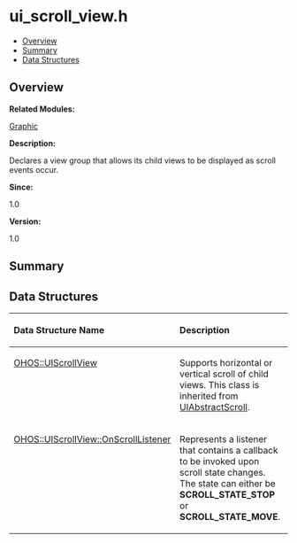 # ui\_scroll\_view.h<a name="ZH-CN_TOPIC_0000001054799585"></a>

-   [Overview](#section1657036117165630)
-   [Summary](#section545553578165630)
-   [Data Structures](#nested-classes)

## **Overview**<a name="section1657036117165630"></a>

**Related Modules:**

[Graphic](Graphic.md)

**Description:**

Declares a view group that allows its child views to be displayed as scroll events occur. 

**Since:**

1.0

**Version:**

1.0

## **Summary**<a name="section545553578165630"></a>

## Data Structures<a name="nested-classes"></a>

<a name="table108826935165630"></a>
<table><thead align="left"><tr id="row171801847165630"><th class="cellrowborder" valign="top" width="50%" id="mcps1.1.3.1.1"><p id="p1608667010165630"><a name="p1608667010165630"></a><a name="p1608667010165630"></a>Data Structure Name</p>
</th>
<th class="cellrowborder" valign="top" width="50%" id="mcps1.1.3.1.2"><p id="p858431479165630"><a name="p858431479165630"></a><a name="p858431479165630"></a>Description</p>
</th>
</tr>
</thead>
<tbody><tr id="row1201464838165630"><td class="cellrowborder" valign="top" width="50%" headers="mcps1.1.3.1.1 "><p id="p346096463165630"><a name="p346096463165630"></a><a name="p346096463165630"></a><a href="OHOS-UIScrollView.md">OHOS::UIScrollView</a></p>
</td>
<td class="cellrowborder" valign="top" width="50%" headers="mcps1.1.3.1.2 "><p id="p1504834720165630"><a name="p1504834720165630"></a><a name="p1504834720165630"></a>Supports horizontal or vertical scroll of child views. This class is inherited from <a href="OHOS-UIAbstractScroll.md">UIAbstractScroll</a>. </p>
</td>
</tr>
<tr id="row1142981326165630"><td class="cellrowborder" valign="top" width="50%" headers="mcps1.1.3.1.1 "><p id="p722200638165630"><a name="p722200638165630"></a><a name="p722200638165630"></a><a href="OHOS-UIScrollView-OnScrollListener.md">OHOS::UIScrollView::OnScrollListener</a></p>
</td>
<td class="cellrowborder" valign="top" width="50%" headers="mcps1.1.3.1.2 "><p id="p516716386165630"><a name="p516716386165630"></a><a name="p516716386165630"></a>Represents a listener that contains a callback to be invoked upon scroll state changes. The state can either be <strong id="b1755149926165630"><a name="b1755149926165630"></a><a name="b1755149926165630"></a>SCROLL_STATE_STOP</strong> or <strong id="b1229958565165630"><a name="b1229958565165630"></a><a name="b1229958565165630"></a>SCROLL_STATE_MOVE</strong>. </p>
</td>
</tr>
</tbody>
</table>

